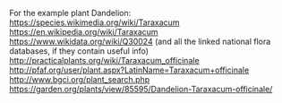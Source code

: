 For the example plant Dandelion:
https://species.wikimedia.org/wiki/Taraxacum
https://en.wikipedia.org/wiki/Taraxacum
https://www.wikidata.org/wiki/Q30024
    (and all the linked national flora databases, if they contain useful info)
http://practicalplants.org/wiki/Taraxacum_officinale
http://pfaf.org/user/plant.aspx?LatinName=Taraxacum+officinale
http://www.bgci.org/plant_search.php
https://garden.org/plants/view/85595/Dandelion-Taraxacum-officinale/
